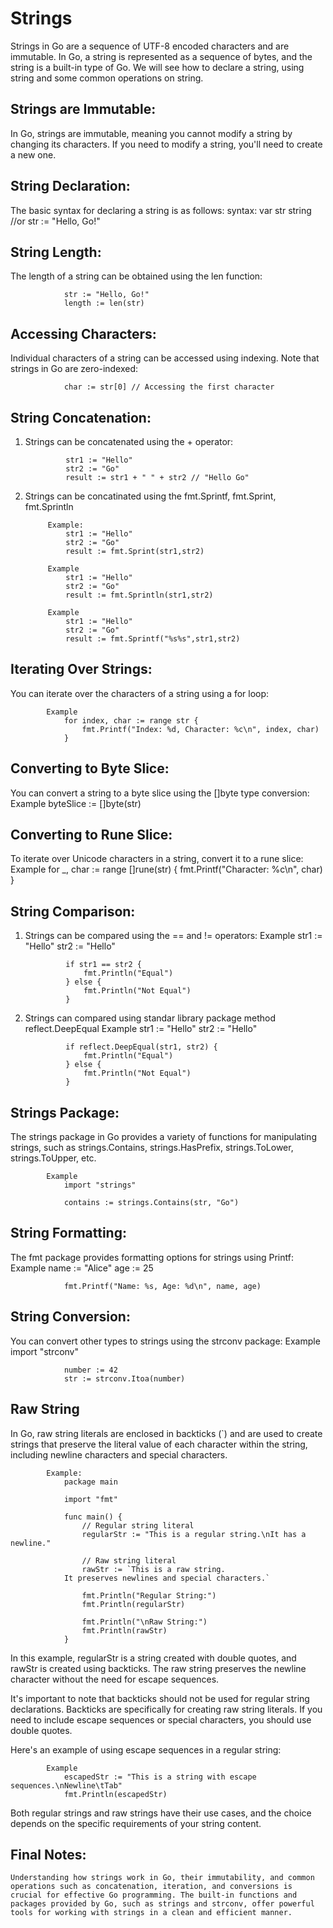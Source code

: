 # Strings
Strings in Go are a sequence of UTF-8 encoded characters and are immutable. In Go, a string is represented as a sequence of bytes, and the string is a built-in type of Go. We will see how to declare a string, using string and some common operations on string.

## Strings are Immutable:
In Go, strings are immutable, meaning you cannot modify a string by changing its characters. If you need to modify a string, you'll need to create a new one.

## String Declaration:
The basic syntax for declaring a string is as follows:
                syntax:
                var str string
                //or
                str := "Hello, Go!"

## String Length:
The length of a string can be obtained using the len function:

                str := "Hello, Go!"
                length := len(str)

## Accessing Characters:
Individual characters of a string can be accessed using indexing. Note that strings in Go are zero-indexed:

                char := str[0] // Accessing the first character

## String Concatenation:
1. Strings can be concatenated using the + operator:

                str1 := "Hello"
                str2 := "Go"
                result := str1 + " " + str2 // "Hello Go"

2. Strings can be concatinated using the fmt.Sprintf, fmt.Sprint, fmt.Sprintln

            Example:
                str1 := "Hello"
                str2 := "Go"
                result := fmt.Sprint(str1,str2)

            Example
                str1 := "Hello"
                str2 := "Go"
                result := fmt.Sprintln(str1,str2)
            
            Example
                str1 := "Hello"
                str2 := "Go"
                result := fmt.Sprintf("%s%s",str1,str2)

## Iterating Over Strings:
You can iterate over the characters of a string using a for loop:

            Example
                for index, char := range str {
                    fmt.Printf("Index: %d, Character: %c\n", index, char)
                }

## Converting to Byte Slice:
You can convert a string to a byte slice using the []byte type conversion:
            Example
                byteSlice := []byte(str)

## Converting to Rune Slice:
To iterate over Unicode characters in a string, convert it to a rune slice:
            Example
                for _, char := range []rune(str) {
                    fmt.Printf("Character: %c\n", char)
                }

## String Comparison:
1. Strings can be compared using the == and != operators:
            Example
                str1 := "Hello"
                str2 := "Hello"

                if str1 == str2 {
                    fmt.Println("Equal")
                } else {
                    fmt.Println("Not Equal")
                }
2. Strings can compared using standar library package method reflect.DeepEqual
            Example
                str1 := "Hello"
                str2 := "Hello"

                if reflect.DeepEqual(str1, str2) {
                    fmt.Println("Equal")
                } else {
                    fmt.Println("Not Equal")
                }
## Strings Package:
The strings package in Go provides a variety of functions for manipulating strings, such as strings.Contains, strings.HasPrefix, strings.ToLower, strings.ToUpper, etc.

            Example
                import "strings"

                contains := strings.Contains(str, "Go")

## String Formatting:
The fmt package provides formatting options for strings using Printf:
            Example
                name := "Alice"
                age := 25

                fmt.Printf("Name: %s, Age: %d\n", name, age)

## String Conversion:
You can convert other types to strings using the strconv package:
            Example
                import "strconv"

                number := 42
                str := strconv.Itoa(number)

## Raw String
In Go, raw string literals are enclosed in backticks (`) and are used to create strings that preserve the literal value of each character within the string, including newline characters and special characters.

            Example:
                package main

                import "fmt"

                func main() {
                    // Regular string literal
                    regularStr := "This is a regular string.\nIt has a newline."

                    // Raw string literal
                    rawStr := `This is a raw string.
                It preserves newlines and special characters.`

                    fmt.Println("Regular String:")
                    fmt.Println(regularStr)

                    fmt.Println("\nRaw String:")
                    fmt.Println(rawStr)
                }

In this example, regularStr is a string created with double quotes, and rawStr is created using backticks. The raw string preserves the newline character without the need for escape sequences.

It's important to note that backticks should not be used for regular string declarations. Backticks are specifically for creating raw string literals. If you need to include escape sequences or special characters, you should use double quotes.

Here's an example of using escape sequences in a regular string:

            Example
                escapedStr := "This is a string with escape sequences.\nNewline\tTab"
                fmt.Println(escapedStr)

Both regular strings and raw strings have their use cases, and the choice depends on the specific requirements of your string content.

## Final Notes:
    Understanding how strings work in Go, their immutability, and common operations such as concatenation, iteration, and conversions is crucial for effective Go programming. The built-in functions and packages provided by Go, such as strings and strconv, offer powerful tools for working with strings in a clean and efficient manner.





            